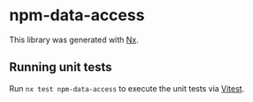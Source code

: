 # npm-data-access

This library was generated with [Nx](https://nx.dev).

## Running unit tests

Run `nx test npm-data-access` to execute the unit tests via [Vitest](https://vitest.dev/).
